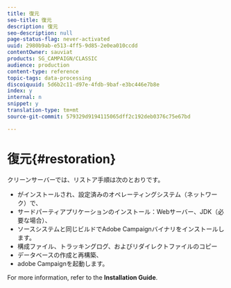 ```yaml
---
title: 復元
seo-title: 復元
description: 復元
seo-description: null
page-status-flag: never-activated
uuid: 2980b9ab-e513-4ff5-9d85-2e0ea010ccdd
contentOwner: sauviat
products: SG_CAMPAIGN/CLASSIC
audience: production
content-type: reference
topic-tags: data-processing
discoiquuid: 5d6b2c11-d97e-4fdb-9baf-e3bc446e7b8e
index: y
internal: n
snippet: y
translation-type: tm+mt
source-git-commit: 579329d9194115065dff2c192deb0376c75e67bd

---
```



# 復元{#restoration}

クリーンサーバーでは、リストア手順は次のとおりです。

* がインストールされ、設定済みのオペレーティングシステム（ネットワーク）で、
* サードパーティアプリケーションのインストール：Webサーバー、JDK（必要な場合）、
* ソースシステムと同じビルドでAdobe Campaignバイナリをインストールします。
* 構成ファイル、トラッキングログ、およびリダイレクトファイルのコピー
* データベースの作成と再構築、
* adobe Campaignを起動します。

For more information, refer to the **Installation Guide**.

